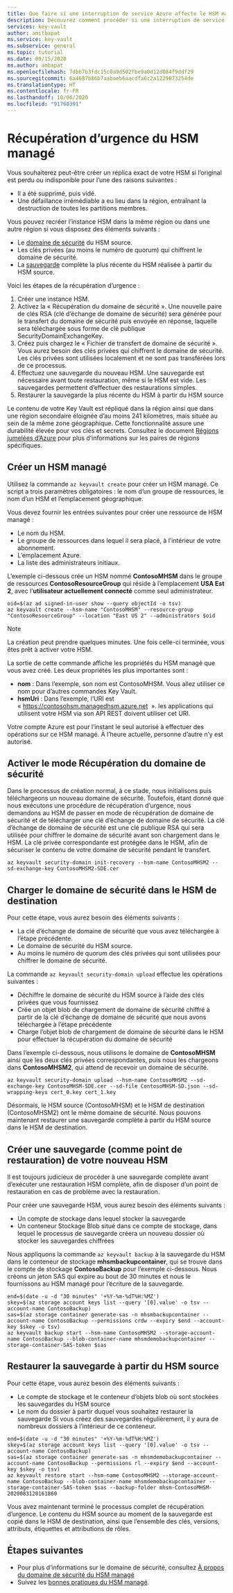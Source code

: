 ```yaml
---
title: Que faire si une interruption de service Azure affecte le HSM managé - Azure Key Vault | Microsoft Docs
description: Découvrez comment procéder si une interruption de service Azure affecte le HSM managé.
services: key-vault
author: amitbapat
ms.service: key-vault
ms.subservice: general
ms.topic: tutorial
ms.date: 09/15/2020
ms.author: ambapat
ms.openlocfilehash: 7dbb7b3fdc15c0a9d502fbe9a0d12d084f9ddf29
ms.sourcegitcommit: 6a4687b86b7aabaeb6aacdfa6c2a1229073254de
ms.translationtype: HT
ms.contentlocale: fr-FR
ms.lasthandoff: 10/06/2020
ms.locfileid: "91760391"
---
```

# <a name="managed-hsm-disaster-recovery"></a>Récupération d’urgence du HSM managé

Vous souhaiterez peut-être créer un réplica exact de votre HSM si l’original est perdu ou indisponible pour l’une des raisons suivantes :

- Il a été supprimé, puis vidé.
- Une défaillance irrémédiable a eu lieu dans la région, entraînant la destruction de toutes les partitions membres.

Vous pouvez recréer l’instance HSM dans la même région ou dans une autre région si vous disposez des éléments suivants :
- Le [domaine de sécurité](security-domain.md) du HSM source.
- Les clés privées (au moins le numéro de quorum) qui chiffrent le domaine de sécurité.
- La [sauvegarde](backup-restore.md) complète la plus récente du HSM réalisée à partir du HSM source.

Voici les étapes de la récupération d’urgence :

1. Créer une instance HSM.
1. Activez la « Récupération du domaine de sécurité ». Une nouvelle paire de clés RSA (clé d’échange de domaine de sécurité) sera générée pour le transfert du domaine de sécurité puis envoyée en réponse, laquelle sera téléchargée sous forme de clé publique SecurityDomainExchangeKey.
1. Créez puis chargez le « Fichier de transfert de domaine de sécurité ». Vous aurez besoin des clés privées qui chiffrent le domaine de sécurité. Les clés privées sont utilisées localement et ne sont pas transférées lors de ce processus.
1. Effectuez une sauvegarde du nouveau HSM. Une sauvegarde est nécessaire avant toute restauration, même si le HSM est vide. Les sauvegardes permettent d’effectuer des restaurations simples.
1. Restaurer la sauvegarde la plus récente du HSM à partir du HSM source

Le contenu de votre Key Vault est répliqué dans la région ainsi que dans une région secondaire éloignée d’au moins 241 kilomètres, mais située au sein de la même zone géographique. Cette fonctionnalité assure une durabilité élevée pour vos clés et secrets. Consultez le document [Régions jumelées d’Azure](../../best-practices-availability-paired-regions.md) pour plus d’informations sur les paires de régions spécifiques.

## <a name="create-a-new-managed-hsm"></a>Créer un HSM managé

Utilisez la commande `az keyvault create` pour créer un HSM managé. Ce script a trois paramètres obligatoires : le nom d’un groupe de ressources, le nom d’un HSM et l’emplacement géographique.

Vous devez fournir les entrées suivantes pour créer une ressource de HSM managé :

- Le nom du HSM.
- Le groupe de ressources dans lequel il sera placé, à l’intérieur de votre abonnement.
- L’emplacement Azure.
- La liste des administrateurs initiaux.

L’exemple ci-dessous crée un HSM nommé **ContosoMHSM** dans le groupe de ressources **ContosoResourceGroup** qui réside à l’emplacement **USA Est 2**, avec l’**utilisateur actuellement connecté** comme seul administrateur.

```azurecli-interactive
oid=$(az ad signed-in-user show --query objectId -o tsv)
az keyvault create --hsm-name "ContosoMHSM" --resource-group "ContosoResourceGroup" --location "East US 2" --administrators $oid
```

> [!NOTE]
> La création peut prendre quelques minutes. Une fois celle-ci terminée, vous êtes prêt à activer votre HSM.

La sortie de cette commande affiche les propriétés du HSM managé que vous avez créé. Les deux propriétés les plus importantes sont :

* **nom** : Dans l’exemple, son nom est ContosoMHSM. Vous allez utiliser ce nom pour d’autres commandes Key Vault.
* **hsmUri** : Dans l’exemple, l’URI est « https://contosohsm.managedhsm.azure.net  ». les applications qui utilisent votre HSM via son API REST doivent utiliser cet URI.

Votre compte Azure est pour l’instant le seul autorisé à effectuer des opérations sur ce HSM managé. À l’heure actuelle, personne d’autre n’y est autorisé.

## <a name="activate-the-security-domain-recovery-mode"></a>Activer le mode Récupération du domaine de sécurité

Dans le processus de création normal, à ce stade, nous initialisons puis téléchargeons un nouveau domaine de sécurité. Toutefois, étant donné que nous exécutons une procédure de récupération d’urgence, nous demandons au HSM de passer en mode de récupération de domaine de sécurité et de télécharger une clé d’échange de domaine de sécurité. La clé d’échange de domaine de sécurité est une clé publique RSA qui sera utilisée pour chiffrer le domaine de sécurité avant son chargement dans le HSM. La clé privée correspondante est protégée dans le HSM, afin de sécuriser le contenu de votre domaine de sécurité pendant le transfert.

```azurecli-interactive
az keyvault security-domain init-recovery --hsm-name ContosoMHSM2 --sd-exchange-key ContosoMHSM2-SDE.cer
```

## <a name="upload-security-domain-to-destination-hsm"></a>Charger le domaine de sécurité dans le HSM de destination

Pour cette étape, vous aurez besoin des éléments suivants :
- La clé d’échange de domaine de sécurité que vous avez téléchargée à l’étape précédente.
- Le domaine de sécurité du HSM source.
- Au moins le numéro de quorum des clés privées qui sont utilisées pour chiffrer le domaine de sécurité.

La commande `az keyvault security-domain upload` effectue les opérations suivantes :

- Déchiffre le domaine de sécurité du HSM source à l’aide des clés privées que vous fournissez 
- Crée un objet blob de chargement de domaine de sécurité chiffré à partir de la clé d’échange de domaine de sécurité que nous avons téléchargée à l’étape précédente
- Charge l’objet blob de chargement de domaine de sécurité dans le HSM pour effectuer la récupération du domaine de sécurité

Dans l’exemple ci-dessous, nous utilisons le domaine de **ContosoMHSM** ainsi que les deux clés privées correspondantes, puis nous les chargeons dans **ContosoMHSM2**, qui attend de recevoir un domaine de sécurité. 

```azurecli-interactive
az keyvault security-domain upload --hsm-name ContosoMHSM2 --sd-exchange-key ContosoMHSM-SDE.cer --sd-file ContosoMHSM-SD.json --sd-wrapping-keys cert_0.key cert_1.key
```

Désormais, le HSM source (ContosoMHSM) et le HSM de destination (ContosoMHSM2) ont le même domaine de sécurité. Nous pouvons maintenant restaurer une sauvegarde complète à partir du HSM source dans le HSM de destination.

## <a name="create-a-backup-as-a-restore-point-of-your-new-hsm"></a>Créer une sauvegarde (comme point de restauration) de votre nouveau HSM

Il est toujours judicieux de procéder à une sauvegarde complète avant d’exécuter une restauration HSM complète, afin de disposer d’un point de restauration en cas de problème avec la restauration.

Pour créer une sauvegarde HSM, vous aurez besoin des éléments suivants :
- Un compte de stockage dans lequel stocker la sauvegarde
- Un conteneur Stockage Blob situé dans ce compte de stockage, dans lequel le processus de sauvegarde créera un nouveau dossier où stocker les sauvegardes chiffrées

Nous appliquons la commande `az keyvault backup` à la sauvegarde du HSM dans le conteneur de stockage **mhsmbackupcontainer**, qui se trouve dans le compte de stockage **ContosoBackup** pour l’exemple ci-dessous. Nous créons un jeton SAS qui expire au bout de 30 minutes et nous le fournissons au HSM managé pour l’écriture de la sauvegarde.

```azurecli-interactive
end=$(date -u -d "30 minutes" '+%Y-%m-%dT%H:%MZ')
skey=$(az storage account keys list --query '[0].value' -o tsv --account-name ContosoBackup)
sas=$(az storage container generate-sas -n mhsmbackupcontainer --account-name ContosoBackup --permissions crdw --expiry $end --account-key $skey -o tsv)
az keyvault backup start --hsm-name ContosoMHSM2 --storage-account-name ContosoBackup --blob-container-name mhsmdemobackupcontainer --storage-container-SAS-token $sas

```

## <a name="restore-backup-from-source-hsm"></a>Restaurer la sauvegarde à partir du HSM source

Pour cette étape, vous aurez besoin des éléments suivants :

- Le compte de stockage et le conteneur d’objets blob où sont stockées les sauvegardes du HSM source
- Le nom du dossier à partir duquel vous souhaitez restaurer la sauvegarde Si vous créez des sauvegardes régulièrement, il y aura de nombreux dossiers à l’intérieur de ce conteneur.


```azurecli-interactive
end=$(date -u -d "30 minutes" '+%Y-%m-%dT%H:%MZ')
skey=$(az storage account keys list --query '[0].value' -o tsv --account-name ContosoBackup)
sas=$(az storage container generate-sas -n mhsmdemobackupcontainer --account-name ContosoBackup --permissions rl --expiry $end --account-key $skey -o tsv)
az keyvault restore start --hsm-name ContosoMHSM2 --storage-account-name ContosoBackup --blob-container-name mhsmdemobackupcontainer --storage-container-SAS-token $sas --backup-folder mhsm-ContosoMHSM-2020083120161860
```

Vous avez maintenant terminé le processus complet de récupération d’urgence. Le contenu du HSM source au moment de la sauvegarde est copié dans le HSM de destination, ainsi que l’ensemble des clés, versions, attributs, étiquettes et attributions de rôles.

## <a name="next-steps"></a>Étapes suivantes

- Pour plus d’informations sur le domaine de sécurité, consultez [À propos du domaine de sécurité du HSM managé](security-domain.md)
- Suivez les [bonnes pratiques du HSM managé](best-practices.md).
